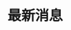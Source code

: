 # 最新消息

<!-- Use the <api-doc> element to specify a group of endpoints with a certain tag.
Open the Writerside review to the right to see the result. -->

<api-doc openapi-path="./../openapi.yaml" tag="breaking_news"/>